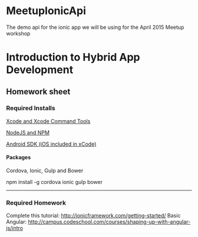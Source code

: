 # MeetupIonicApi
The demo api for the ionic app we will be using for the April 2015 Meetup workshop

# Introduction to Hybrid App Development

## Homework sheet

### Required Installs

[Xcode and Xcode Command Tools](http://cordova.apache.org/docs/en/3.3.0/guide_platforms_ios_index.md.html#iOS%20Platform%20Guide)

[NodeJS and NPM](https://nodejs.org/)
  
[Android SDK (iOS included in xCode)](http://cordova.apache.org/docs/en/3.3.0/guide_platforms_android_index.md.html#Android%20Platform%20Guide)


#### Packages


Cordova, Ionic, Gulp and Bower

 npm install -g cordova ionic gulp bower
 
 
---


### Required Homework

Complete this tutorial: http://ionicframework.com/getting-started/
Basic Angular: http://campus.codeschool.com/courses/shaping-up-with-angular-js/intro